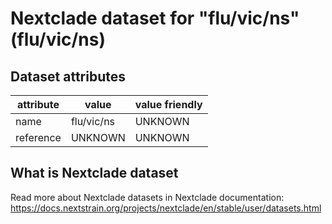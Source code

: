 # Nextclade dataset for "flu/vic/ns" (flu/vic/ns)


## Dataset attributes

| attribute            | value                | value friendly                           |
| -------------------- | -------------------- | ---------------------------------------- |
| name                 | flu/vic/ns           | UNKNOWN                                  |
| reference            | UNKNOWN              | UNKNOWN                                  |


## What is Nextclade dataset

Read more about Nextclade datasets in Nextclade documentation: https://docs.nextstrain.org/projects/nextclade/en/stable/user/datasets.html
